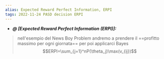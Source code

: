 ```yaml
---
alias: Expected Reward Perfect Information, ERPI
tags: 2022-11-24 PASD decision ERPI
---
```


- ***@ [Expected Reward Perfect Information (ERPI)]:***
> nell'esempio del News Boy Problem andremo a prendere il ==profitto massimo per ogni giornata== per poi applicarci Bayes $$ERPI=\sum_{j=1}^nP(\theta_j)\max(v_{ij})$$
<!--ID: 1670236970536-->
